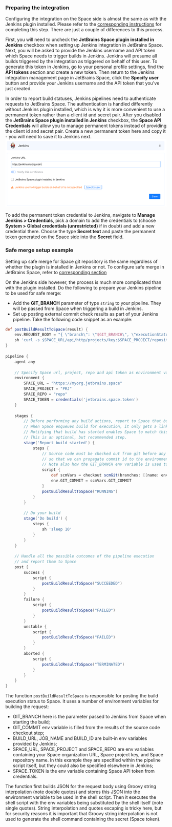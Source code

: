 ### Preparing the integration

Configuring the integration on the Space side is almost the same as with the Jenkins plugin installed.
Please refer to the [corresponding instructions](../README.md#enable-jenkins-integration-in-space) for completing this step.
There are just a couple of differences to this process.

First, you will need to uncheck the **JetBrains Space plugin installed in Jenkins** checkbox when setting up Jenkins integration in JetBrains Space.
Next, you will be asked to provide the Jenkins username and API token which Space needs to trigger builds in Jenkins. 
Jenkins will presume all builds triggered by the integration as triggered on behalf of this user. 
To generate this token in Jenkins, go to your personal profile settings, find the **API tokens** section and create a new token. 
Then return to the Jenkins integration management page in JetBrains Space, 
click the **Specify user** button and provide your Jenkins username and the API token that you've just created.

In order to report build statuses, Jenkins pipelines need to authenticate requests to JetBrains Space. 
The authentication is handled differently without Jenkins plugin installed, 
which is why it is more convenient to use a permanent token rather than a client id and secret pair.
After you disabled the **JetBrains Space plugin installed in Jenkins** checkbox, 
the **Space API Credentials** will allow you to manage permanent tokens instead of providing the client id and secret pair. 
Create a new permanent token here and copy it - you will need to save it to Jenkins next.
![Configuring integration on Space side without Jenkins plugin](images/no-plugin.png)

To add the permanent token credential to Jenkins, navigate to **Manage Jenkins > Credentials**, 
pick a domain to add the credentials to (choose **System > Global credentials (unrestricted)** if in doubt) and add a new credential there.
Choose the type **Secret text** and paste the permanent token generated on the Space side into the **Secret** field.

### Safe merge setup example

Setting up safe merge for Space git repository is the same regardless of whether the plugin is installed in Jenkins or not.
To configure safe merge in JetBrains Space, refer to [corresponding section](../README.md#using-jenkins-builds-for-safe-merge)

On the Jenkins side however, the process is much more complicated than with the plugin installed. Do the following to prepare your Jenkins pipeline to be used for safe merge:
* Add the **GIT_BRANCH** parameter of type `string` to your pipeline. They will be passed from Space when triggering a build in Jenkins.
* Set up posting external commit check results as part of your Jenkins pipeline. Take the following code snippet as an example:

```groovy
def postBuildResultToSpace(result) {
    env.REQUEST_BODY = "{ \"branch\": \"$GIT_BRANCH\", \"executionStatus\": \"$result\", \"url\": \"$BUILD_URL\", \"externalServiceName\": \"Jenkins\", \"taskName\": \"$JOB_NAME\", \"taskId\": \"$JOB_NAME\", \"taskBuildId\": \"build-$BUILD_ID\" }"
    sh 'curl -s $SPACE_URL/api/http/projects/key:$SPACE_PROJECT/repositories/$SPACE_REPO/revisions/$GIT_COMMIT/external-checks -d \"$REQUEST_BODY\" -H \"Authorization: Bearer $SPACE_TOKEN\" -H \"Accept: application/json\" -H \"Content-Type: application/json\"'
}

pipeline {
    agent any

    // Specify Space url, project, repo and api token as environment variables for using in pipeline steps
    environment {
        SPACE_URL = "https://myorg.jetbrains.space"
        SPACE_PROJECT = "PRJ"
        SPACE_REPO = "repo"
        SPACE_TOKEN = credentials('jetbrains.space.token')
    }

    stages {
        // Before performing any build actions, report to Space that build has started.
        // When Space enqueues build for execution, it only gets a link to created queue item as a result.
        // Notifying that build has started enables Space to match this queue item with a started build instance.
        // This is an optional, but recommended step.
        stage('Report build started') {
            steps {
                // Source code must be checked out from git before any build status can be reported
                // so that we can propagate commit id to the environment variable to be used for reporting build status.
                // Note also how the GIT_BRANCH env variable is used to specify refspec to fetch as well as branch name to check out from git.
                script {
                    def scmVars = checkout scmGit(branches: [[name: env.GIT_BRANCH]], extensions: [], userRemoteConfigs: [[credentialsId: 'ssh-creds-for-space', refspec: "+${env.GIT_BRANCH}:${env.GIT_BRANCH}", url: "ssh://git@git.jetbrains.space/myorg/${env.SPACE_PROJECT}/${env.SPACE_REPO}.git"]])
                    env.GIT_COMMIT = scmVars.GIT_COMMIT
                }
                postBuildResultToSpace("RUNNING")
            }
        }

        // Do your build
        stage('Do build') {
            steps {
                sh 'sleep 10'
            }
        }
    }

    // Handle all the possible outcomes of the pipeline execution
    // and report them to Space
    post {
        success {
            script {
                postBuildResultToSpace("SUCCEEDED")
            }
        }
        failure {
            script {
                postBuildResultToSpace("FAILED")
            }
        }
        unstable {
            script {
                postBuildResultToSpace("FAILED")
            }
        }
        aborted {
            script {
                postBuildResultToSpace("TERMINATED")
            }
        }
    }
}
```

The function `postBuildResultToSpace` is responsible for posting the build execution status to Space. It uses a number of environment variables for building the request:

- GIT_BRANCH here is the parameter passed to Jenkins from Space when starting the build;
- GIT_COMMIT env variable is filled from the results of the source code checkout step;
- BUILD_URL, JOB_NAME and BUILD_ID are built-in env variables provided by Jenkins;
- SPACE_URL, SPACE_PROJECT and SPACE_REPO are env variables containing your Space organization URL, Space project key, and Space repository name. In this example they are specified within the pipeline script itself, but they could also be specified elsewhere in Jenkins;
- SPACE_TOKEN is the env variable containing Space API token from credentials.

The function first builds JSON for the request body using Groovy string interpolation (note double quotes) and stores this JSON into the environment variable to be used in the shell script. Then it executes the shell script with the env variables being substituted by the shell itself (note single quotes). String interpolation and quotes escaping is tricky here, but for security reasons it is important that Groovy string interpolation is not used to generate the shell command containing the secret (Space token).
